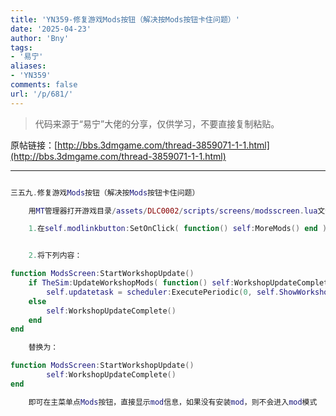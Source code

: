 ```yaml
---
title: 'YN359-修复游戏Mods按钮（解决按Mods按钮卡住问题）'
date: '2025-04-23'
author: 'Bny'
tags:
- '易宁'
aliases:
- 'YN359'
comments: false
url: '/p/681/'
---
```


> 代码来源于“易宁”大佬的分享，仅供学习，不要直接复制粘贴。

原帖链接：[http://bbs.3dmgame.com/thread-3859071-1-1.html](http://bbs.3dmgame.com/thread-3859071-1-1.html)

---

```lua  

三五九.修复游戏Mods按钮（解决按Mods按钮卡住问题）

	用MT管理器打开游戏目录/assets/DLC0002/scripts/screens/modsscreen.lua文件，

	1.在self.modlinkbutton:SetOnClick( function() self:MoreMods() end )的下一行插入self.cb(true)


	2.将下列内容：

function ModsScreen:StartWorkshopUpdate()
	if TheSim:UpdateWorkshopMods( function() self:WorkshopUpdateComplete() end ) then
		self.updatetask = scheduler:ExecutePeriodic(0, self.ShowWorkshopStatus, nil, 0, self )
	else
		self:WorkshopUpdateComplete()
	end
end

	替换为：

function ModsScreen:StartWorkshopUpdate()
		self:WorkshopUpdateComplete()
end

	即可在主菜单点Mods按钮，直接显示mod信息，如果没有安装mod，则不会进入mod模式

```  

